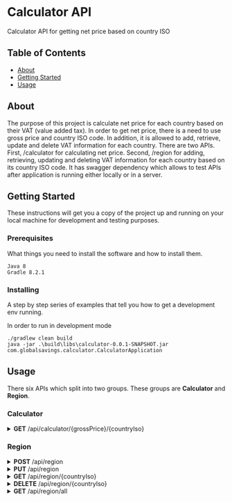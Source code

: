 # Calculator API
Calculator API for getting net price based on country ISO

## Table of Contents
+ [About](#about)
+ [Getting Started](#getting_started)
+ [Usage](#usage)

## About <a name = "about"></a>
The purpose of this project is calculate net price for each country based on their VAT (value added tax). In order to get net price, there is a need to use gross price and country ISO code. In addition, it is allowed to add, retrieve, update and delete VAT information for each country. 
There are two APIs. First, /calculator for calculating net price. Second, /region for adding, retrieving, updating and deleting VAT information for each country based on its country ISO code.
It has swagger dependency which allows to test APIs after application is running either locally or in a server.

## Getting Started <a name = "getting_started"></a>
These instructions will get you a copy of the project up and running on your local machine for development and testing purposes.

### Prerequisites

What things you need to install the software and how to install them.

```
Java 8
Gradle 8.2.1
```

### Installing

A step by step series of examples that tell you how to get a development env running.

In order to run in development mode

```
./gradlew clean build
java -jar .\build\libs\calculator-0.0.1-SNAPSHOT.jar com.globalsavings.calculator.CalculatorApplication
```

## Usage <a name = "usage"></a>

There six APIs which split into two groups. These groups are <b>Calculator</b> and <b>Region</b>.

### Calculator

<details>

<summary><b>GET</b> /api/calculator/{grossPrice}/{countryIso}</summary>

<b>URL Params:</b>
```
curl -X GET "http://localhost:8080/api/calculator/100/DE" -H "accept: application/json"
```

<b>Required:</b>
<code>grossPrice </code>
<code>countryIso</code>

<b>Data Params:</b>
None

<b>Success Response:</b>
Code: 200
Content: 
<code>
{
  "grossPrice": 100,
  "netPrice": 85,
  "countryIso": "DE"
}
</code>

</details>

### Region

<details>

<summary><b>POST</b> /api/region</summary>

<b>URL Params:</b>
```
curl -X POST "http://localhost:8080/api/region" -H "accept: application/json" -H "Content-Type: application/json" -d "{ \"countryIso\": \"DE\", \"countryName\": \"Germany\", \"vat\": 0.15}"
```

<b>Required:</b>
All parameters required.

<b>Data Params:</b>
<code>
{
  "countryIso": "DE",
  "countryName": "Germany",
  "vat": 0.15
}
</code>

<b>Success Response:</b>
Code: 201
Content: 
<code>
{
  "countryIso": "DE",
  "countryName": "Germany",
  "vat": 0.15
}
</code>
</details>

<details>

<summary><b>PUT</b> /api/region</summary>

<b>URL Params:</b>
```
curl -X PUT "http://localhost:8080/api/region" -H "accept: application/json" -H "Content-Type: application/json" -d "{ \"countryIso\": \"DE\", \"countryName\": \"Germany\", \"vat\": 0.20}"
```

<b>Required:</b>
All parameters required.

<b>Data Params:</b>
<code>
{
  "countryIso": "DE",
  "countryName": "Germany",
  "vat": 0.20
}
</code>

<b>Success Response:</b>
Code: 200
Content: 
<code>
{
  "countryIso": "DE",
  "countryName": "Germany",
  "vat": 0.20
}
</code>
</details>

<details>

<summary><b>GET</b> /api/region/{countryIso}</summary>

<b>URL Params:</b>
```
curl -X GET "http://localhost:8080/api/region/DE" -H "accept: application/json"
```

<b>Required:</b>
<code>countryIso</code>

<b>Data Params:</b>
None

<b>Success Response:</b>
Code: 200
Content: 
<code>
{
  "countryIso": "DE",
  "countryName": "Germany",
  "vat": 0.20
}
</code>

</details>

<details>

<summary><b>DELETE</b> /api/region/{countryIso}</summary>

<b>URL Params:</b>
```
curl -X DELETE "http://localhost:8080/api/region/DE" -H "accept: application/json"
```

<b>Required:</b>
<code>countryIso</code>

<b>Data Params:</b>
None

<b>Success Response:</b>
Code: 204
Content: No Content
</details>

<details>

<summary><b>GET</b> /api/region/all</summary>

<b>URL Params:</b>
```
curl -X GET "http://localhost:8080/api/region/all" -H "accept: application/json"
```

<b>Required:</b>
None

<b>Data Params:</b>
None

<b>Success Response:</b>
Code: 200
Content: 
<code>
[
  {
    "countryIso": "DE",
    "countryName": "Germany",
    "vat": 0.2
  }
]
</code>
</details>
